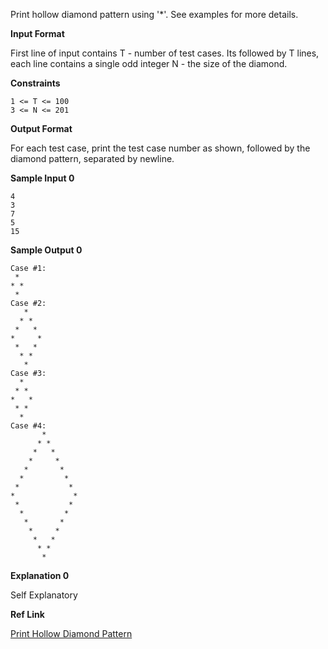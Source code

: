 Print hollow diamond pattern using '*'. See examples for more details.

**Input Format**

First line of input contains T - number of test cases. Its followed by T lines, each line contains a single odd integer N - the size of the diamond.

**Constraints**

```shell
1 <= T <= 100
3 <= N <= 201
```

**Output Format**

For each test case, print the test case number as shown, followed by the diamond pattern, separated by newline.

**Sample Input 0**

```shell
4
3
7
5
15
```

**Sample Output 0**

```shell
Case #1:
 *
* *
 *
Case #2:
   *
  * *
 *   *
*     *
 *   *
  * *
   *
Case #3:
  *
 * *
*   *
 * *
  *
Case #4:
       *
      * *
     *   *
    *     *
   *       *
  *         *
 *           *
*             *
 *           *
  *         *
   *       *
    *     *
     *   *
      * *
       *
```

**Explanation 0**

Self Explanatory


**Ref Link**

[Print Hollow Diamond Pattern](https://www.hackerrank.com/contests/smart-interviews/challenges/si-print-hollow-diamond-pattern)
